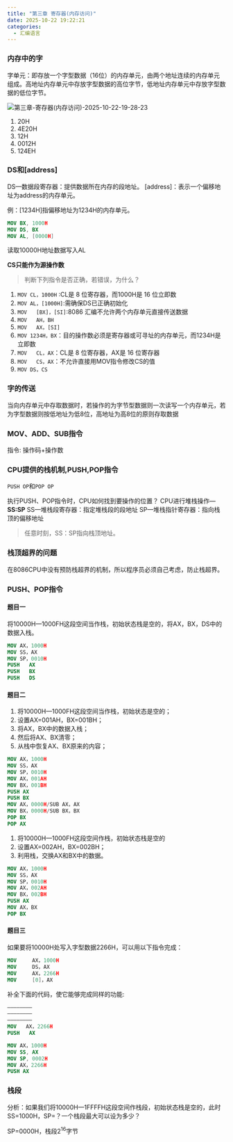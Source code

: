 ```yaml
---
title: "第三章 寄存器(内存访问)"  
date: 2025-10-22 19:22:21
categories: 
  - 汇编语言
---
```


### 内存中的字

字单元：即存放一个字型数据（16位）的内存单元，由两个地址连续的内存单元组成。高地址内存单元中存放字型数据的高位字节，低地址内存单元中存放字型数据的低位字节。

![第三章-寄存器(内存访问)-2025-10-22-19-28-23](https://csbase-blog.oss-cn-beijing.aliyuncs.com/第三章-寄存器(内存访问)-2025-10-22-19-28-23.png)

1. 20H
2. 4E20H
3. 12H
4. 0012H
5. 124EH

### DS和[address]

 DS—数据段寄存器：提供数据所在内存的段地址。
 [address]：表示一个偏移地址为address的内存单元。

例：[1234H]指偏移地址为1234H的内存单元。

```nasm
MOV BX, 1000H
MOV DS, BX
MOV AL, [0000H]
```

读取10000H地址数据写入AL

**CS只能作为源操作数**

>判断下列指令是否正确，若错误，为什么？

1. `MOV CL，1000H` :CL是 8 位寄存器，而1000H是 16 位立即数
2. `MOV	AL，[1000H]`:需确保DS已正确初始化
3. `MOV   [BX]，[SI]`:8086 汇编不允许两个内存单元直接传送数据
4. `MOV   AH，BH`
5. `MOV   AX，[SI]`
6. `MOV 1234H，BX`：目的操作数必须是寄存器或可寻址的内存单元，而1234H是立即数
7. `MOV   CL，AX`：CL是 8 位寄存器，AX是 16 位寄存器
8. `MOV   CS，AX`：不允许直接用MOV指令修改CS的值
9. `MOV	DS，CS`

### 字的传送

当向内存单元中存取数据时，若操作的为字节型数据则一次读写一个内存单元，若为字型数据则按低地址为低8位，高地址为高8位的原则存取数据

### MOV、ADD、SUB指令

指令: 操作码+操作数

### CPU提供的栈机制,PUSH,POP指令

`PUSH OP`和`POP OP`

执行PUSH、POP指令时，CPU如何找到要操作的位置？
CPU进行堆栈操作—**SS:SP**
SS—堆栈段寄存器：指定堆栈段的段地址
SP—堆栈指针寄存器：指向栈顶的偏移地址

>任意时刻，SS：SP指向栈顶地址。

### 栈顶超界的问题

在8086CPU中没有预防栈超界的机制，所以程序员必须自己考虑，防止栈超界。

### PUSH、POP指令

#### 题目一

将10000H—1000FH这段空间当作栈，初始状态栈是空的，将AX，BX，DS中的数据入栈。

```nasm
MOV AX，1000H
MOV SS，AX
MOV SP，0010H
PUSH   AX
PUSH   BX
PUSH   DS
```

#### 题目二

1. 将10000H—1000FH这段空间当作栈，初始状态是空的；
2. 设置AX=001AH，BX=001BH；
3. 将AX，BX中的数据入栈；
4. 然后将AX、BX清零；
5. 从栈中恢复AX、BX原来的内容；

```nasm
MOV AX，1000H
MOV SS，AX
MOV SP，0010H
MOV AX，001AH
MOV BX，001BH
PUSH AX
PUSH BX
MOV AX，0000H/SUB AX，AX
MOV BX，0000H/SUB BX，BX
POP BX
POP AX
```

1. 将10000H—1000FH这段空间作栈，初始状态栈是空的
2. 设置AX=002AH，BX=002BH；
3. 利用栈，交换AX和BX中的数据。

```nasm
MOV AX，1000H
MOV SS，AX
MOV SP，0010H
MOV AX，002AH
MOV BX，002BH
PUSH AX
MOV AX，BX
POP BX
```

#### 题目三

如果要将10000H处写入字型数据2266H，可以用以下指令完成：

```nasm
MOV     AX，1000H
MOV     DS，AX
MOV     AX，2266H
MOV     [0]，AX
```

补全下面的代码，使它能够完成同样的功能:

```nasm
————————
————————
————————
MOV   AX，2266H
PUSH   AX
```

```nasm
MOV AX，1000H
MOV SS, AX
MOV SP, 0002H
MOV AX，2266H
PUSH AX
```

### 栈段

分析：如果我们将10000H—1FFFFH这段空间作栈段，初始状态栈是空的，此时SS=1000H，SP=？一个栈段最大可以设为多少？

SP=0000H，栈段2<sup>16</sup>字节
